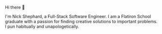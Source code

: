 Hi there 👋

I'm Nick Shephard, a Full-Stack Software Engineer. I am a Flatiron School graduate with a passion for finding creative solutions to important problems. 
I pun habitually and unapologetically. 

<!--
**OneShepForward/OneShepForward** is a ✨ _special_ ✨ repository because its `README.md` (this file) appears on your GitHub profile.

Here are some ideas to get you started:

- 🔭 I’m currently working on ...
- 🌱 I’m currently learning ...
- 👯 I’m looking to collaborate on ...
- 🤔 I’m looking for help with ...
- 💬 Ask me about ...
- 📫 How to reach me: ...
- 😄 Pronouns: ...
- ⚡ Fun fact: ...
-->
